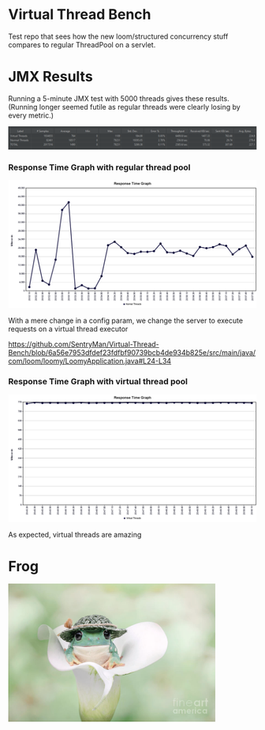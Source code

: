 # Virtual Thread Bench

Test repo that sees how the new loom/structured concurrency stuff compares to regular ThreadPool on a servlet.

 # JMX Results

Running a 5-minute JMX test with 5000 threads gives these results. (Running longer seemed futile as regular threads were clearly losing by every metric.)

<img src="summary.PNG">

### Response Time Graph with regular thread pool
<img src="Response Time Graph Regular.png" width="720">

With a mere change in a config param, we change the server to execute requests on a virtual thread executor

https://github.com/SentryMan/Virtual-Thread-Bench/blob/6a56e7953dfdef23fdfbf90739bcb4de934b825e/src/main/java/com/loom/loomy/LoomyApplication.java#L24-L34

### Response Time Graph with virtual thread pool
<img src="Response Time Graph VT.png" width="720">

As expected, virtual threads are amazing

 # Frog
 
<img src="image.png" width="420">


